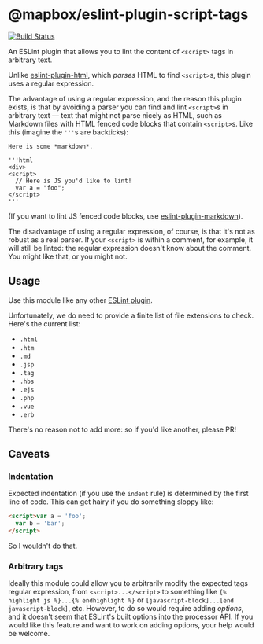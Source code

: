 # @mapbox/eslint-plugin-script-tags

[![Build Status](https://travis-ci.com/mapbox/eslint-plugin-script-tags.svg?branch=main)](https://travis-ci.com/mapbox/eslint-plugin-script-tags)

An ESLint plugin that allows you to lint the content of `<script>` tags in arbitrary text.

Unlike [eslint-plugin-html](https://github.com/BenoitZugmeyer/eslint-plugin-html), which *parses* HTML to find `<script>`s, this plugin uses a regular expression.

The advantage of using a regular expression, and the reason this plugin exists, is that by avoiding a parser you can find and lint `<script>`s in arbitrary text — text that might not parse nicely as HTML, such as Markdown files with HTML fenced code blocks that contain `<script>`s. Like this (imagine the `'''`s are backticks):

```
Here is some *markdown*.

'''html
<div>
<script>
  // Here is JS you'd like to lint!
  var a = "foo";
</script>
'''
```

(If you want to lint JS fenced code blocks, use [eslint-plugin-markdown](https://github.com/eslint/eslint-plugin-markdown)).

The disadvantage of using a regular expression, of course, is that it's not as robust as a real parser. If your `<script>` is within a comment, for example, it will still be linted: the regular expression doesn't know about the comment. You might like that, or you might not.

## Usage

Use this module like any other [ESLint plugin](http://eslint.org/docs/user-guide/configuring#configuring-plugins).

Unfortunately, we do need to provide a finite list of file extensions to check. Here's the current list:

- `.html`
- `.htm`
- `.md`
- `.jsp`
- `.tag`
- `.hbs`
- `.ejs`
- `.php`
- `.vue`
- `.erb`

There's no reason not to add more: so if you'd like another, please PR!

## Caveats

### Indentation

Expected indentation (if you use the `indent` rule) is determined by the first line of code. This can get hairy if you do something sloppy like:

```html
<script>var a = 'foo';
  var b = 'bar';
</script>
```

So I wouldn't do that.

### Arbitrary tags

Ideally this module could allow you to arbitrarily modify the expected tags regular expression, from `<script>...</script>` to something like `{% highlight js %}...{% endhighlight %}` or `[javascript-block]...[end javascript-block]`, etc. However, to do so would require adding *options*, and it doesn't seem that ESLint's built options into the processor API. If you would like this feature and want to work on adding options, your help would be welcome.
